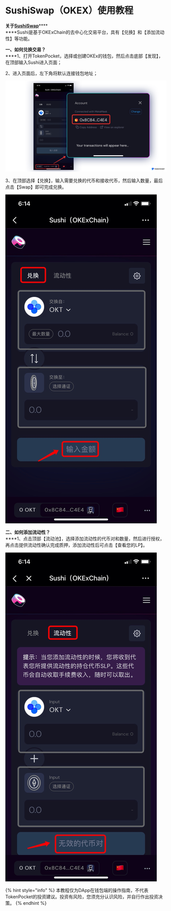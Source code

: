 # SushiSwap（OKEX）使用教程

**关于**[**SushiSwap**](https://sushi.com)****\
****Sushi是基于OKExChain的去中心化交易平台，具有【兑换】和【添加流动性】等功能。

**一、如何兑换交易？**\
****1、打开TokenPocket，选择或创建OKEx的钱包，然后点击底部【发现】，在顶部输入Sushi进入页面；

2、进入页面后，左下角将默认连接钱包地址；

![](../.gitbook/assets/sushi01.png)

3、在顶部选择【兑换】，输入需要兑换的代币和接收代币，然后输入数量，最后点击【Swap】即可完成兑换。

![](../.gitbook/assets/sushi1.jpg)

**二、如何添加流动性？**\
****1、点击顶部【流动池】，选择添加流动性的代币对和数量，然后进行授权，再点击提供流动性确认完成质押，添加流动性后可点击【查看您的LP】。

![](../.gitbook/assets/sushi2.jpg)

{% hint style="info" %}
本教程仅为DApp在钱包端的操作指南，不代表TokenPocket的投资建议。投资有风险，您须充分认识风险，并自行作出投资决策。
{% endhint %}
